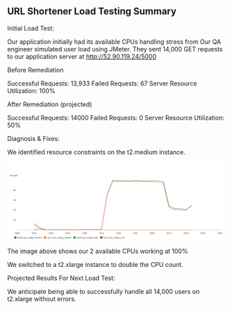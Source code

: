## URL Shortener Load Testing Summary

Initial Load Test:

Our application initially had its available CPUs handling stress from 
Our QA engineer simulated user load using JMeter. They sent 14,000 GET requests to our application server at http://52.90.119.24/5000

Before Remediation

Successful Requests: 13,933
Failed Requests: 67
Server Resource Utilization: 100%

After Remediation (projected)

Successful Requests: 14000
Failed Requests: 0
Server Resource Utilization: 50%

Diagnosis & Fixes:

We identified resource constraints on the t2.medium instance.

<p align="center">
<img src="https://github.com/djtoler/Blitz2/blob/main/medium_cpu_user_blitz2.PNG">
</p>

The image above shows our 2 available CPUs working at 100%


We switched to a t2.xlarge instance to double the CPU count.


Projected Results For Next Load Test:

We anticipate being able to successfully handle all 14,000 users on t2.xlarge without errors.


